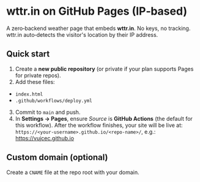 # wttr.in on GitHub Pages (IP‑based)


A zero‑backend weather page that embeds **wttr.in**. No keys, no tracking. wttr.in auto‑detects the visitor's location by their IP address.


## Quick start


1. Create a **new public repository** (or private if your plan supports Pages for private repos).
2. Add these files:
- `index.html`
- `.github/workflows/deploy.yml`
3. Commit to `main` and push.
4. In **Settings → Pages**, ensure *Source* is **GitHub Actions** (the default for this workflow). After the workflow finishes, your site will be live at:
`https://<your-username>.github.io/<repo-name>/`, e.g.: https://vujcec.github.io


## Custom domain (optional)


Create a `CNAME` file at the repo root with your domain.
